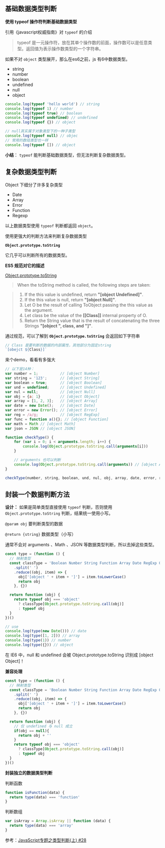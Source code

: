 
## 基础数据类型判断

**使用 typeof 操作符判断基础数据类型**

引用《javascript权威指南》对 `typeof` 的介绍
> typeof 是一元操作符，放在其单个操作数的前面，操作数可以是任意类型。返回值为表示操作数类型的一个字符串。

如果不对 `object` 类型展开，那么在es6之前，js 有6中数据类型。
- string
- number
- boolean
- undefined
- null
- object

```javascript
console.log(typeof 'hello world') // string
console.log(typeof 1) // number
console.log(typeof true) // boolean
console.log(typeof undefined) // undefined
console.log(typeof {}) // object

// null其实属于对象类型下的一种子类型
console.log(typeof null) // objec
// 常用的数组类型也一样
console.log(typeof []) // object
```

**小结**： `typeof` 能判断基础数据类型，但无法判断复杂数据类型。

## 复杂数据类型判断
Object 下细分了许多复杂类型
- Date
- Array
- Error
- Function
- Regexp

以上数据类型使用 `typeof` 判断都返回 `object`。

使用更强大的判断方法来判断复杂数据类型

 **`Object.prototype.toString`**
 
 它几乎可以判断所有的数据类型。

**ES5 规范对它的描述**

[Object.prototype.toString](https://es5.github.io/#x15.2.4.2)

>When the toString method is called, the following steps are taken:

>1. If the this value is undefined, return **"[object Undefined]"**.
>2. If the this value is null, return **"[object Null]"**.
>3. Let O be the result of calling ToObject passing the this value as the argument.
>4. Let class be the value of the **[[Class]]** internal property of O.
>5. Return the String value that is the result of concatenating the three Strings **"[object ", class, and "]"**.

通过规范，可以了解到 **`Object.prototype.toString`** 会返回如下字符串

```javascript
// Class 是要判断的数据的内部属性，其他部分为固定string
`[obejct ${Class}]`
```

来个demo，看看有多强大

```javascript
// 以下是14种：
var number = 1;          // [object Number]
var string = '123';      // [object String]
var boolean = true;      // [object Boolean]
var und = undefined;     // [object Undefined]
var nul = null;          // [object Null]
var obj = {a: 1}         // [object Object]
var array = [1, 2, 3];   // [object Array]
var date = new Date();   // [object Date]
var error = new Error(); // [object Error]
var reg = /a/g;          // [object RegExp]
var func = function a(){}; // [object Function]
var math = Math // [object Math]
var json = JSON // [object JSON]

function checkType() {
    for (var i = 0; i < arguments.length; i++) {
        console.log(Object.prototype.toString.call(arguments[i]))
    }

    // arguments 也可以判断
    console.log(Object.prototype.toString.call(arguments)) // [object Arguments]
}

checkType(number, string, boolean, und, nul, obj, array, date, error, reg, func, math, json)
```

## 封装一个数据判断方法

**设计：**
如果是简单类型直接使用 `typeof` 判断，否则使用 `Object.prototype.toString` 判断，结果统一使用小写。

`@param obj` 要判断类型的数据

`@return {string}` 数据类型（小写）


通常不会对 arguments 、Math 、JSON 等数据类型判断，所以去掉这些类型。

```javascript
const type = (function () {
  // 映射类型
  const classType = 'Boolean Number String Function Array Date RegExp Object Error Null Undefined'
    .split(' ')
    .reduce((obj, item) => {
      obj['[object ' + item + ']'] = item.toLowerCase()
      return obj
    }, {})

  return function (obj) {
    return typeof obj === 'object'
      ? classType[Object.prototype.toString.call(obj)]
      : typeof obj
  }
})()

// use
console.log(type(new Date())) // date
console.log(type([1, 2])) // array
console.log(type(1)) // number
console.log(type({})) // object
```

在 IE6 中，null 和 undefined 会被 Object.prototype.toString 识别成 [object Object]！

**兼容处理**
```javascript
const type = (function () {
  // 映射类型
  const classType = 'Boolean Number String Function Array Date RegExp Object Error Null Undefined'
    .split(' ')
    .reduce((obj, item) => {
      obj['[object ' + item + ']'] = item.toLowerCase()
      return obj
    }, {})

  return function (obj) {
    // 仅 undefined 与 null 成立
    if(obj == null){
      return obj + ''
    }
    return typeof obj === 'object'
      ? classType[Object.prototype.toString.call(obj)]
      : typeof obj
  }
})()
```

**封装独立的数据类型判断**

判断函数
```javascript
function isFunction(data) {
  return type(data) === 'function'
}
```
判断数组
```javascript
var isArray = Array.isArray || function (data) {
  return type(data) === 'array'
}
```


参考：[JavaScript专题之类型判断(上) #28](https://github.com/mqyqingfeng/Blog/issues/28)

